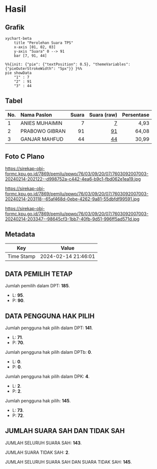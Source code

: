 # Hasil

## Grafik

```mermaid
xychart-beta
    title "Perolehan Suara TPS"
    x-axis [01, 02, 03]
    y-axis "Suara" 0 --> 91
    bar [7, 91, 44]
```

```mermaid
%%{init: {"pie": {"textPosition": 0.5}, "themeVariables": {"pieOuterStrokeWidth": "5px"}} }%%
pie showData
    "1" : 7
    "2" : 91
    "3" : 44
```

## Tabel

| No. | Nama Paslon    | Suara | Suara (raw) | Persentase |
|:--- |:-------------- | -----:| -----------:| ----------:|
| 1   | ANIES MUHAIMIN | 7     | [7][p-1]    | 4,93       |
| 2   | PRABOWO GIBRAN | 91    | [91][p-2]   | 64,08      |
| 3   | GANJAR MAHFUD  | 44    | [44][p-3]   | 30,99      |


[p-1]: https://github.com/gigit-pemilu/pemilu-2024-76-sulawesi-barat/blob/main/pilpres/hitung-suara/sub/76-sulawesi-barat/sub/03-mamasa/sub/09-tanduk-kalua/sub/2007-tamalantik/sub/003-tps/sub/paslon-1.txt
[p-2]: https://github.com/gigit-pemilu/pemilu-2024-76-sulawesi-barat/blob/main/pilpres/hitung-suara/sub/76-sulawesi-barat/sub/03-mamasa/sub/09-tanduk-kalua/sub/2007-tamalantik/sub/003-tps/sub/paslon-2.txt
[p-3]: https://github.com/gigit-pemilu/pemilu-2024-76-sulawesi-barat/blob/main/pilpres/hitung-suara/sub/76-sulawesi-barat/sub/03-mamasa/sub/09-tanduk-kalua/sub/2007-tamalantik/sub/003-tps/sub/paslon-3.txt

## Foto C Plano

https://sirekap-obj-formc.kpu.go.id/7869/pemilu/ppwp/76/03/09/20/07/7603092007003-20240214-202122--d998752a-c442-4ea6-b9c1-fbd062e1ea19.jpg

https://sirekap-obj-formc.kpu.go.id/7869/pemilu/ppwp/76/03/09/20/07/7603092007003-20240214-203118--65af468d-0ebe-4262-9a81-55dbfdf99591.jpg

https://sirekap-obj-formc.kpu.go.id/7869/pemilu/ppwp/76/03/09/20/07/7603092007003-20240214-203347--98645cf3-1bb7-40fb-9d51-996ff5ad571d.jpg


## Metadata

| Key        | Value               |
| ---------- | ------------------- |
| Time Stamp | 2024-02-14 21:46:01 |


## DATA PEMILIH TETAP

Jumlah pemilih dalam DPT: **185**.
 * L: **95**.
 * P: **90**.

## DATA PENGGUNA HAK PILIH

Jumlah pengguna hak pilih dalam DPT: **141**.
 * L: **71**.
 * P: **70**.

Jumlah pengguna hak pilih dalam DPTb: **0**.
 * L: **0**.
 * P: **0**.

Jumlah pengguna hak pilih dalam DPK: **4**.
 * L: **2**.
 * P: **2**.

Jumlah pengguna hak pilih: **145**.
 * L: **73**.
 * P: **72**.

## JUMLAH SUARA SAH DAN TIDAK SAH

JUMLAH SELURUH SUARA SAH: **143**.

JUMLAH SUARA TIDAK SAH: **2**.

JUMLAH SELURUH SUARA SAH DAN SUARA TIDAK SAH: **145**.


